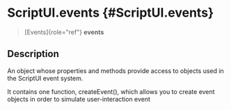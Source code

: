 ScriptUI.events {#ScriptUI.events}
===============

> [Events]{role="ref"} **events**

Description
-----------

An object whose properties and methods provide access to objects used in
the ScriptUI event system.

It contains one function, createEvent(), which allows you to create
event objects in order to simulate user-interaction event
